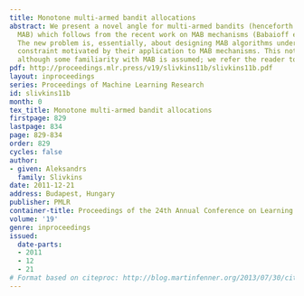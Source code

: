 ```yaml
---
title: Monotone multi-armed bandit allocations
abstract: We present a novel angle for multi-armed bandits (henceforth abbreviated
  MAB) which follows from the recent work on MAB mechanisms (Babaioff et al., 2009; Devanur and Kakade, 2009; Babaioff et al., 2010).
  The new problem is, essentially, about designing MAB algorithms under an additional
  constraint motivated by their application to MAB mechanisms. This note is self-contained,
  although some familiarity with MAB is assumed; we refer the reader to Cesa-Bianchi and Lugosi (2006) for more background.
pdf: http://proceedings.mlr.press/v19/slivkins11b/slivkins11b.pdf
layout: inproceedings
series: Proceedings of Machine Learning Research
id: slivkins11b
month: 0
tex_title: Monotone multi-armed bandit allocations
firstpage: 829
lastpage: 834
page: 829-834
order: 829
cycles: false
author:
- given: Aleksandrs
  family: Slivkins
date: 2011-12-21
address: Budapest, Hungary
publisher: PMLR
container-title: Proceedings of the 24th Annual Conference on Learning Theory
volume: '19'
genre: inproceedings
issued:
  date-parts:
  - 2011
  - 12
  - 21
# Format based on citeproc: http://blog.martinfenner.org/2013/07/30/citeproc-yaml-for-bibliographies/
---
```

